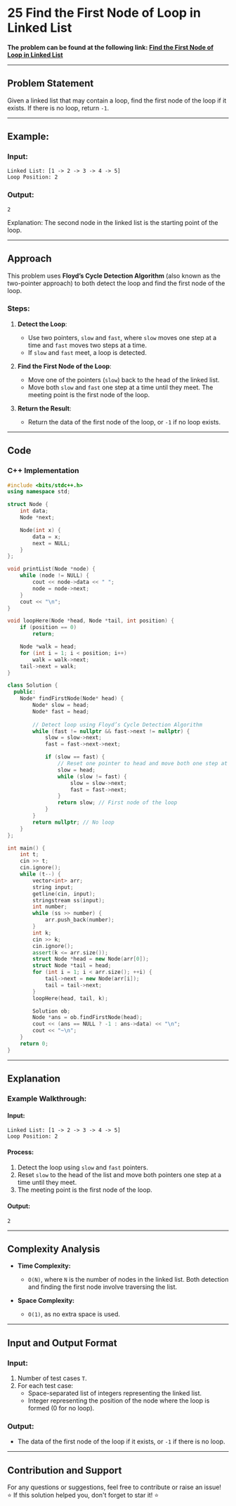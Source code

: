 # 25 Find the First Node of Loop in Linked List

**The problem can be found at the following link: [Find the First Node of Loop in Linked List](https://www.geeksforgeeks.org/problems/find-the-first-node-of-loop-in-linked-list--170645/1)**

---

## Problem Statement

Given a linked list that may contain a loop, find the first node of the loop if it exists. If there is no loop, return `-1`.

---

## Example:

### Input:
```
Linked List: [1 -> 2 -> 3 -> 4 -> 5]
Loop Position: 2
```

### Output:
```
2
```

Explanation: The second node in the linked list is the starting point of the loop.

---

## Approach

This problem uses **Floyd’s Cycle Detection Algorithm** (also known as the two-pointer approach) to both detect the loop and find the first node of the loop.

### Steps:

1. **Detect the Loop**:
   - Use two pointers, `slow` and `fast`, where `slow` moves one step at a time and `fast` moves two steps at a time.
   - If `slow` and `fast` meet, a loop is detected.

2. **Find the First Node of the Loop**:
   - Move one of the pointers (`slow`) back to the head of the linked list.
   - Move both `slow` and `fast` one step at a time until they meet. The meeting point is the first node of the loop.

3. **Return the Result**:
   - Return the data of the first node of the loop, or `-1` if no loop exists.

---

## Code

### C++ Implementation

```cpp
#include <bits/stdc++.h>
using namespace std;

struct Node {
    int data;
    Node *next;

    Node(int x) {
        data = x;
        next = NULL;
    }
};

void printList(Node *node) {
    while (node != NULL) {
        cout << node->data << " ";
        node = node->next;
    }
    cout << "\n";
}

void loopHere(Node *head, Node *tail, int position) {
    if (position == 0)
        return;

    Node *walk = head;
    for (int i = 1; i < position; i++)
        walk = walk->next;
    tail->next = walk;
}

class Solution {
  public:
    Node* findFirstNode(Node* head) {
        Node* slow = head;
        Node* fast = head;
    
        // Detect loop using Floyd’s Cycle Detection Algorithm
        while (fast != nullptr && fast->next != nullptr) {
            slow = slow->next;
            fast = fast->next->next;

            if (slow == fast) {
                // Reset one pointer to head and move both one step at a time
                slow = head;
                while (slow != fast) {
                    slow = slow->next;
                    fast = fast->next;
                }
                return slow; // First node of the loop
            }
        }
        return nullptr; // No loop
    }
};

int main() {
    int t;
    cin >> t;
    cin.ignore();
    while (t--) {
        vector<int> arr;
        string input;
        getline(cin, input);
        stringstream ss(input);
        int number;
        while (ss >> number) {
            arr.push_back(number);
        }
        int k;
        cin >> k;
        cin.ignore();
        assert(k <= arr.size());
        struct Node *head = new Node(arr[0]);
        struct Node *tail = head;
        for (int i = 1; i < arr.size(); ++i) {
            tail->next = new Node(arr[i]);
            tail = tail->next;
        }
        loopHere(head, tail, k);

        Solution ob;
        Node *ans = ob.findFirstNode(head);
        cout << (ans == NULL ? -1 : ans->data) << "\n";
        cout << "~\n";
    }
    return 0;
}
```

---

## Explanation

### Example Walkthrough:

#### Input:
```
Linked List: [1 -> 2 -> 3 -> 4 -> 5]
Loop Position: 2
```

#### Process:
1. Detect the loop using `slow` and `fast` pointers.
2. Reset `slow` to the head of the list and move both pointers one step at a time until they meet.
3. The meeting point is the first node of the loop.

#### Output:
```
2
```

---

## Complexity Analysis

- **Time Complexity:**  
  - `O(N)`, where `N` is the number of nodes in the linked list. Both detection and finding the first node involve traversing the list.

- **Space Complexity:**  
  - `O(1)`, as no extra space is used.

---

## Input and Output Format

### Input:
1. Number of test cases `T`.
2. For each test case:
   - Space-separated list of integers representing the linked list.
   - Integer representing the position of the node where the loop is formed (0 for no loop).

### Output:
- The data of the first node of the loop if it exists, or `-1` if there is no loop.

---

## Contribution and Support

For any questions or suggestions, feel free to contribute or raise an issue!  
⭐ If this solution helped you, don't forget to star it! ⭐
